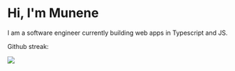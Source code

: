 

# Hi, I'm Munene
<!--
**munene-m/munene-m** is a ✨ _special_ ✨ repository because its `README.md` (this file) appears on your GitHub profile.
-->
I am a software engineer currently building web apps in Typescript and JS.
<p align="left">
</p>
<p>Github streak:</p>
<a href="https://git.io/streak-stats"><img src="https://streak-stats.demolab.com?user=munene-m&theme=gotham&border_radius=5.5">
